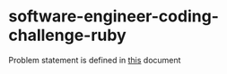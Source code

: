# software-engineer-coding-challenge-ruby

Problem statement is defined in [this](https://docs.google.com/document/d/1ruy_BwLkzJGOvxobcLKQu6poaoZORvV_DtNVboSRoKs/edit#) document
